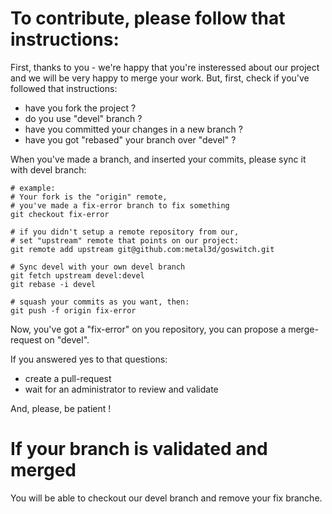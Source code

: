 # To contribute, please follow that instructions:

First, thanks to you - we're happy that you're insteressed about our project and we will be very happy to merge your work. But, first, check if you've followed that instructions:

- have you fork the project ?
- do you use "devel" branch ?
- have you committed your changes in a new branch ?
- have you got "rebased" your branch over "devel" ?

When you've made a branch, and inserted your commits, please sync it with devel branch:

```
# example: 
# Your fork is the "origin" remote,
# you've made a fix-error branch to fix something
git checkout fix-error

# if you didn't setup a remote repository from our,
# set "upstream" remote that points on our project:
git remote add upstream git@github.com:metal3d/goswitch.git

# Sync devel with your own devel branch
git fetch upstream devel:devel
git rebase -i devel

# squash your commits as you want, then:
git push -f origin fix-error
```
Now, you've got a "fix-error" on you repository, you can propose a merge-request on "devel".

If you answered yes to that questions:

- create a pull-request
- wait for an administrator to review and validate

And, please, be patient !

# If your branch is validated and merged

You will be able to checkout our devel branch and remove your fix branche.
